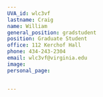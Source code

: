 ```yaml
---
UVA_id: wlc3vf
lastname: Craig
name: William
general_position: gradstudent
position: Graduate Student
office: 112 Kerchof Hall
phone: 434-243-2304
email: wlc3vf@virginia.edu
image:
personal_page:


---
```


